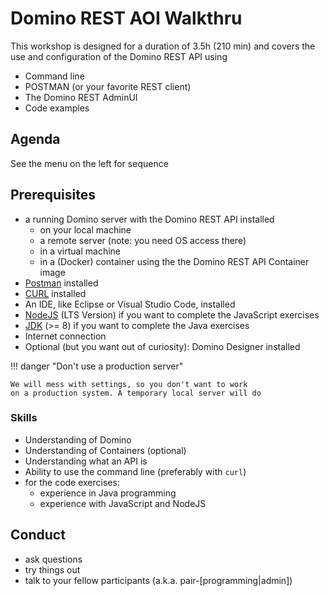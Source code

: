 # Domino REST AOI Walkthru

This workshop is designed for a duration of 3.5h (210 min) and covers the use and configuration of the Domino REST API using

- Command line
- POSTMAN (or your favorite REST client)
- The Domino REST AdminUI
- Code examples

## Agenda

See the menu on the left for sequence

## Prerequisites

- a running Domino server with the Domino REST API installed
  - on your local machine
  - a remote server (note: you need OS access there)
  - in a virtual machine
  - in a (Docker) container using the the Domino REST API Container image
- [Postman](https://www.postman.com) installed
- [CURL](https://curl.se) installed
- An IDE, like Eclipse or Visual Studio Code, installed
- [NodeJS](https://nodejs.org/en/) (LTS Version) if you want to complete the JavaScript exercises
- [JDK](https://jdk.java.net) (>= 8) if you want to complete the Java exercises
- Internet connection
- Optional (but you want out of curiosity): Domino Designer installed

!!! danger "Don't use a production server"

    We will mess with settings, so you don't want to work
    on a production system. A temporary local server will do

### Skills

- Understanding of Domino
- Understanding of Containers (optional)
- Understanding what an API is
- Ability to use the command line (preferably with `curl`)
- for the code exercises:
  - experience in Java programming
  - experience with JavaScript and NodeJS

## Conduct

- ask questions
- try things out
- talk to your fellow participants (a.k.a. pair-[programming|admin])
